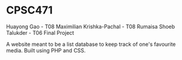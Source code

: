 # CPSC471
Huayong Gao - T08
Maximilian Krishka-Pachal - T08
Rumaisa Shoeb Talukder - T06
Final Project

A website meant to be a list database to keep track of one's favourite media.
Built using PHP and CSS.

